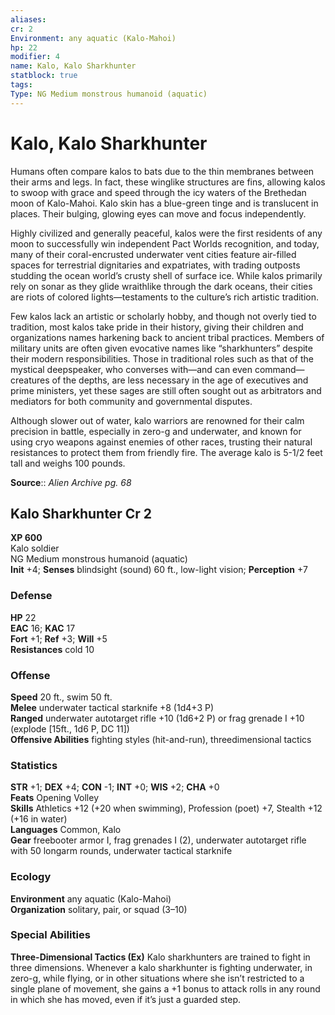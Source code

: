 ```yaml
---
aliases: 
cr: 2
Environment: any aquatic (Kalo-Mahoi)  
hp: 22
modifier: 4
name: Kalo, Kalo Sharkhunter
statblock: true
tags: 
Type: NG Medium monstrous humanoid (aquatic)  
---
```


# Kalo, Kalo Sharkhunter

Humans often compare kalos to bats due to the thin membranes between their arms and legs. In fact, these winglike structures are fins, allowing kalos to swoop with grace and speed through the icy waters of the Brethedan moon of Kalo-Mahoi. Kalo skin has a blue-green tinge and is translucent in places. Their bulging, glowing eyes can move and focus independently.

Highly civilized and generally peaceful, kalos were the first residents of any moon to successfully win independent Pact Worlds recognition, and today, many of their coral-encrusted underwater vent cities feature air-filled spaces for terrestrial dignitaries and expatriates, with trading outposts studding the ocean world’s crusty shell of surface ice. While kalos primarily rely on sonar as they glide wraithlike through the dark oceans, their cities are riots of colored lights—testaments to the culture’s rich artistic tradition.

Few kalos lack an artistic or scholarly hobby, and though not overly tied to tradition, most kalos take pride in their history, giving their children and organizations names harkening back to ancient tribal practices. Members of military units are often given evocative names like “sharkhunters” despite their modern responsibilities. Those in traditional roles such as that of the mystical deepspeaker, who converses with—and can even command—creatures of the depths, are less necessary in the age of executives and prime ministers, yet these sages are still often sought out as arbitrators and mediators for both community and governmental disputes.

Although slower out of water, kalo warriors are renowned for their calm precision in battle, especially in zero-g and underwater, and known for using cryo weapons against enemies of other races, trusting their natural resistances to protect them from friendly fire. The average kalo is 5-1/2 feet tall and weighs 100 pounds.

**Source**:: _Alien Archive pg. 68_

## Kalo Sharkhunter Cr 2

**XP 600**  
Kalo soldier  
NG Medium monstrous humanoid (aquatic)  
**Init** +4; **Senses** blindsight (sound) 60 ft., low-light vision; **Perception** +7  

### Defense

**HP** 22  
**EAC** 16; **KAC** 17  
**Fort** +1; **Ref** +3; **Will** +5  
**Resistances** cold 10  

### Offense

**Speed** 20 ft., swim 50 ft.  
**Melee** underwater tactical starknife +8 (1d4+3 P)  
**Ranged** underwater autotarget rifle +10 (1d6+2 P) or frag grenade I +10 (explode \[15ft., 1d6 P, DC 11\])  
**Offensive Abilities** fighting styles (hit-and-run), threedimensional tactics

### Statistics

**STR** +1; **DEX** +4; **CON** -1; **INT** +0; **WIS** +2; **CHA** +0  
**Feats** Opening Volley  
**Skills** Athletics +12 (+20 when swimming), Profession (poet) +7, Stealth +12 (+16 in water)  
**Languages** Common, Kalo  
**Gear** freebooter armor I, frag grenades I (2), underwater autotarget rifle with 50 longarm rounds, underwater tactical starknife

### Ecology

**Environment** any aquatic (Kalo-Mahoi)  
**Organization** solitary, pair, or squad (3–10)

### Special Abilities

**Three-Dimensional Tactics (Ex)** Kalo sharkhunters are trained to fight in three dimensions. Whenever a kalo sharkhunter is fighting underwater, in zero-g, while flying, or in other situations where she isn’t restricted to a single plane of movement, she gains a +1 bonus to attack rolls in any round in which she has moved, even if it’s just a guarded step.
